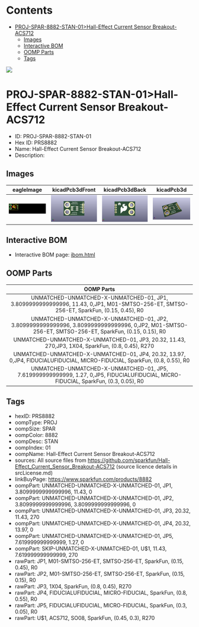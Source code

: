 



Contents
========

* [PROJ-SPAR-8882-STAN-01>Hall-Effect Current Sensor Breakout-ACS712](#proj-spar-8882-stan-01hall-effect-current-sensor-breakout-acs712)
	* [Images](#images)
	* [Interactive BOM](#interactive-bom)
	* [OOMP Parts](#oomp-parts)
	* [Tags](#tags)
  
![][im]
# PROJ-SPAR-8882-STAN-01>Hall-Effect Current Sensor Breakout-ACS712

- ID: PROJ-SPAR-8882-STAN-01
- Hex ID: PRS8882
- Name: Hall-Effect Current Sensor Breakout-ACS712
- Description: 

## Images
  
  

|eagleImage|kicadPcb3dFront|kicadPcb3dBack|kicadPcb3d|
| :---: | :---: | :---: | :---: |
|[![eagleImage](eagleImage_140.png)](eagleImage_600.png)|[![kicadPcb3dFront](kicadPcb3dFront_140.png)](kicadPcb3dFront_600.png)|[![kicadPcb3dBack](kicadPcb3dBack_140.png)](kicadPcb3dBack_600.png)|[![kicadPcb3d](kicadPcb3d_140.png)](kicadPcb3d_600.png)|

## Interactive BOM

- Interactive BOM page: [ibom.html](kicad/bom/ibom.html)

## OOMP Parts
  

|OOMP Parts|
| :---: |
|UNMATCHED-UNMATCHED-X-UNMATCHED-01, JP1, 3.8099999999999996, 11.43, 0,JP1, M01-SMTSO-256-ET, SMTSO-256-ET, SparkFun, (0.15, 0.45), R0|
|UNMATCHED-UNMATCHED-X-UNMATCHED-01, JP2, 3.8099999999999996, 3.8099999999999996, 0,JP2, M01-SMTSO-256-ET, SMTSO-256-ET, SparkFun, (0.15, 0.15), R0|
|UNMATCHED-UNMATCHED-X-UNMATCHED-01, JP3, 20.32, 11.43, 270,JP3, 1X04, SparkFun, (0.8, 0.45), R270|
|UNMATCHED-UNMATCHED-X-UNMATCHED-01, JP4, 20.32, 13.97, 0,JP4, FIDUCIALUFIDUCIAL, MICRO-FIDUCIAL, SparkFun, (0.8, 0.55), R0|
|UNMATCHED-UNMATCHED-X-UNMATCHED-01, JP5, 7.619999999999999, 1.27, 0,JP5, FIDUCIALUFIDUCIAL, MICRO-FIDUCIAL, SparkFun, (0.3, 0.05), R0|

## Tags

- hexID: PRS8882
- oompType: PROJ
- oompSize: SPAR
- oompColor: 8882
- oompDesc: STAN
- oompIndex: 01
- oompName: Hall-Effect Current Sensor Breakout-ACS712
- sources: All source files from https://github.com/sparkfun/Hall-Effect_Current_Sensor_Breakout-ACS712 (source licence details in srcLicense.md)
- linkBuyPage: https://www.sparkfun.com/products/8882
- oompPart: UNMATCHED-UNMATCHED-X-UNMATCHED-01, JP1, 3.8099999999999996, 11.43, 0
- oompPart: UNMATCHED-UNMATCHED-X-UNMATCHED-01, JP2, 3.8099999999999996, 3.8099999999999996, 0
- oompPart: UNMATCHED-UNMATCHED-X-UNMATCHED-01, JP3, 20.32, 11.43, 270
- oompPart: UNMATCHED-UNMATCHED-X-UNMATCHED-01, JP4, 20.32, 13.97, 0
- oompPart: UNMATCHED-UNMATCHED-X-UNMATCHED-01, JP5, 7.619999999999999, 1.27, 0
- oompPart: SKIP-UNMATCHED-X-UNMATCHED-01, U$1, 11.43, 7.619999999999999, 270
- rawPart: JP1, M01-SMTSO-256-ET, SMTSO-256-ET, SparkFun, (0.15, 0.45), R0
- rawPart: JP2, M01-SMTSO-256-ET, SMTSO-256-ET, SparkFun, (0.15, 0.15), R0
- rawPart: JP3, 1X04, SparkFun, (0.8, 0.45), R270
- rawPart: JP4, FIDUCIALUFIDUCIAL, MICRO-FIDUCIAL, SparkFun, (0.8, 0.55), R0
- rawPart: JP5, FIDUCIALUFIDUCIAL, MICRO-FIDUCIAL, SparkFun, (0.3, 0.05), R0
- rawPart: U$1, ACS712, SO08, SparkFun, (0.45, 0.3), R270



[im]: kicadPcb3d_450.png
